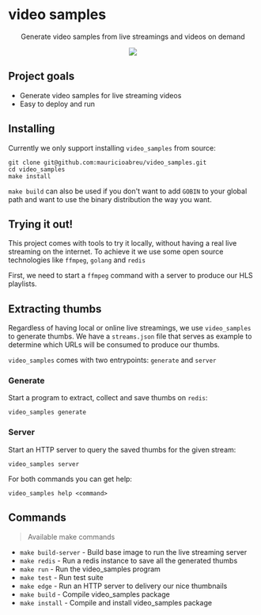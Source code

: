 # video samples

<p align="center">
  <p align="center">Generate video samples from live streamings and videos on demand</p>
  <p align="center">
    <a href="https://codecov.io/gh/mauricioabreu/video_samples">
      <img src="https://codecov.io/gh/mauricioabreu/video_samples/branch/master/graph/badge.svg?token=b45pl4suZS">
    </a>
  </p>
</p>

## Project goals

* Generate video samples for live streaming videos
* Easy to deploy and run

## Installing

Currently we only support installing `video_samples` from source:

```console
git clone git@github.com:mauricioabreu/video_samples.git
cd video_samples
make install
```

`make build` can also be used if you don't want to add `GOBIN` to your global path and want to use
the binary distribution the way you want.

## Trying it out!

This project comes with tools to try it locally, without having a real live streaming on the internet.
To achieve it we use some open source technologies like `ffmpeg`, `golang` and `redis`

First, we need to start a `ffmpeg` command with a server to produce our HLS playlists.

## Extracting thumbs

Regardless of having local or online live streamings, we use `video_samples` to generate thumbs.
We have a `streams.json` file that serves as example to determine which URLs will be consumed to produce our thumbs.

`video_samples` comes with two entrypoints: `generate` and `server`

### Generate

Start a program to extract, collect and save thumbs on `redis`:

```console
video_samples generate
```

### Server

Start an HTTP server to query the saved thumbs for the given stream:

```console
video_samples server
```

For both commands you can get help:

```console
video_samples help <command>
```

## Commands
> Available make commands

* `make build-server` - Build base image to run the live streaming server
* `make redis` - Run a redis instance to save all the generated thumbs
* `make run` - Run the video_samples program
* `make test` - Run test suite
* `make edge` - Run an HTTP server to delivery our nice thumbnails
* `make build` - Compile video_samples package
* `make install` - Compile and install video_samples package
